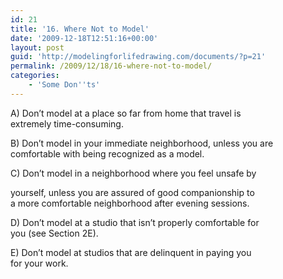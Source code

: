 ```yaml
---
id: 21
title: '16. Where Not to Model'
date: '2009-12-18T12:51:16+00:00'
layout: post
guid: 'http://modelingforlifedrawing.com/documents/?p=21'
permalink: /2009/12/18/16-where-not-to-model/
categories:
    - 'Some Don''ts'
---
```


A) Don’t model at a place so far from home that travel is  
extremely time-consuming.

B) Don’t model in your immediate neighborhood, unless you are  
comfortable with being recognized as a model.

C) Don’t model in a neighborhood where you feel unsafe by

yourself, unless you are assured of good companionship to  
a more comfortable neighborhood after evening sessions.

D) Don’t model at a studio that isn’t properly comfortable for  
you (see Section 2E).

E) Don’t model at studios that are delinquent in paying you  
for your work.